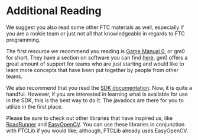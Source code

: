 # Additional Reading

We suggest you also read some other FTC materials as well, especially if you are a rookie team or just not all that knowledgeable in regards to FTC programming.

The first resource we recommend you reading is [Game Manual 0](https://gm0.copperforge.cc/en/stable/), or gm0 for short. They have a section on software you can find [here](https://gm0.copperforge.cc/en/stable/docs/software/index.html). gm0 offers a great amount of support for teams who are just starting and would like to learn more concepts that have been put together by people from other teams.

We also recommend that you read the [SDK documentation](https://ftctechnh.github.io/ftc_app/doc/javadoc/index.html). Now, it is quite a handful. However, if you are interested in learning what is available for use in the SDK, this is the best way to do it. The javadocs are there for you to utilize in the first place.

Please be sure to check out other libraries that have inspired us, like [RoadRunner](https://acme-robotics.gitbook.io/road-runner/) and [EasyOpenCV](https://github.com/OpenFTC/EasyOpenCV). You can use these libraries in conjunction with FTCLib if you would like; although, FTCLib already uses EasyOpenCV.

